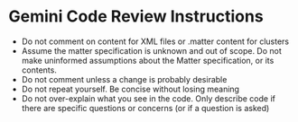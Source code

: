 # Gemini Code Review Instructions

- Do not comment on content for XML files or .matter content for clusters
- Assume the matter specification is unknown and out of scope. Do not make uninformed assumptions about the Matter specification, or its contents.
- Do not comment unless a change is probably desirable 
- Do not repeat yourself. Be concise without losing meaning
- Do not over-explain what you see in the code. Only describe code if there are specific questions or concerns (or if a question is asked)
